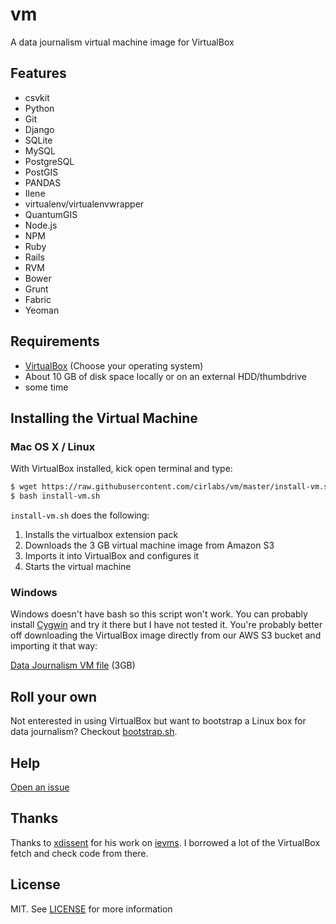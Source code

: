 vm
==
A data journalism virtual machine image for VirtualBox

## Features 
- csvkit
- Python
- Git
- Django
- SQLite
- MySQL
- PostgreSQL
- PostGIS
- PANDAS
- Ilene
- virtualenv/virtualenvwrapper
- QuantumGIS
- Node.js
- NPM
- Ruby
- Rails
- RVM
- Bower
- Grunt
- Fabric
- Yeoman

## Requirements
- [VirtualBox](https://www.virtualbox.org/wiki/Downloads) (Choose your operating system)
- About 10 GB of disk space locally or on an external HDD/thumbdrive
- some time

## Installing the Virtual Machine

### Mac OS X / Linux

With VirtualBox installed, kick open terminal and type:
```bash
$ wget https://raw.githubusercontent.com/cirlabs/vm/master/install-vm.s
$ bash install-vm.sh
```
`install-vm.sh` does the following:

1. Installs the virtualbox extension pack
2. Downloads the 3 GB virtual machine image from Amazon S3
3. Imports it into VirtualBox and configures it
4. Starts the virtual machine

### Windows
Windows doesn't have bash so this script won't work. You can probably install [Cygwin](http://www.cygwin.com/) and try it there but I have not tested it. You're probably better off downloading the VirtualBox image directly from our AWS S3 bucket and importing it that way:

[Data Journalism VM file](https://s3-us-west-1.amazonaws.com/vms/nicar-pre-k-2014.ova) (3GB)

## Roll your own
Not enterested in using VirtualBox but want to bootstrap a Linux box for data journalism? Checkout [bootstrap.sh](https://github.com/cirlabs/vm/blob/master/bootstrap.sh).

## Help
[Open an issue](https://github.com/cirlabs/vm/issues)

## Thanks
Thanks to [xdissent](https://github.com/xdissent) for his work on [ievms](https://github.com/xdissent/ievms). I borrowed a lot of the VirtualBox fetch and check code from there.

## License
MIT. See [LICENSE](https://github.com/cirlabs/vm/blob/master/LICENSE) for more information
